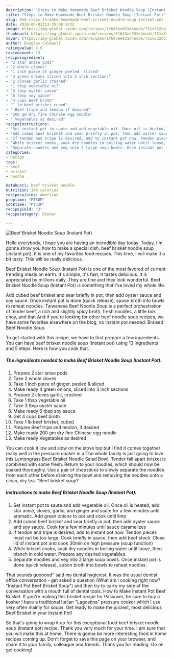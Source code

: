 ```yaml
---
description: "Steps to Make Homemade Beef Brisket Noodle Soup (Instant Pot)"
title: "Steps to Make Homemade Beef Brisket Noodle Soup (Instant Pot)"
slug: 858-steps-to-make-homemade-beef-brisket-noodle-soup-instant-pot
date: 2020-06-01T13:35:08.973Z
image: https://img-global.cpcdn.com/recipes/1f643ee931d4ecde/751x532cq70/beef-brisket-noodle-soup-instant-pot-recipe-main-photo.jpg
thumbnail: https://img-global.cpcdn.com/recipes/1f643ee931d4ecde/751x532cq70/beef-brisket-noodle-soup-instant-pot-recipe-main-photo.jpg
cover: https://img-global.cpcdn.com/recipes/1f643ee931d4ecde/751x532cq70/beef-brisket-noodle-soup-instant-pot-recipe-main-photo.jpg
author: Douglas Caldwell
ratingvalue: 3.6
reviewcount: 13
recipeingredient:
- "2 star anise pods"
- "2 whole cloves"
- "1 inch piece of ginger peeled  sliced"
- "4 green onions sliced into 3 inch sections"
- "2 cloves garlic crushed"
- "1 tbsp vegetable oil"
- "3 tbsp oyster sauce"
- "6 tbsp soy sauce"
- "4 cups beef broth"
- "1 lb beef brisket cubed"
- " Beef tripe and tendon if desired"
- "200 gm dry fine Chinese egg noodle"
- " Vegetables as desired"
recipeinstructions:
- "Set instant pot to saute and add vegetable oil. Once oil is heated, add star anise, cloves, garlic, and ginger and saute for a few minutes until aromatic. Add green onions to pot and cook until limp"
- "Add cubed beef brisket and sear briefly in pot, then add oyster sauce and soy sauce. Cook for a few minutes until sauce caramelizes"
- "If tendon and tripe is desired, add to instant pot now. Tendon pieces must not be too large. Cook briefly in sauce, then add beef stock. Close lid of instant pot and cook 30min on high pressure (soup function)"
- "While brisket cooks, soak dry noodles in boiling water until loose, then blanch in cold water. Prepare any desired vegetables."
- "Separate noodles and veg into 2 large soup bowls. Once instant pot is done (quick release), spoon broth into bowls to reheat noodles."
categories:
- Recipe
tags:
- beef
- brisket
- noodle

katakunci: beef brisket noodle 
nutrition: 149 calories
recipecuisine: American
preptime: "PT38M"
cooktime: "PT53M"
recipeyield: "2"
recipecategory: Dinner

---
```



![Beef Brisket Noodle Soup (Instant Pot)](https://img-global.cpcdn.com/recipes/1f643ee931d4ecde/751x532cq70/beef-brisket-noodle-soup-instant-pot-recipe-main-photo.jpg)

Hello everybody, I hope you are having an incredible day today. Today, I'm gonna show you how to make a special dish, beef brisket noodle soup (instant pot). It is one of my favorites food recipes. This time, I will make it a bit tasty. This will be really delicious.

Beef Brisket Noodle Soup (Instant Pot) is one of the most favored of current trending meals on earth. It's simple, it's fast, it tastes delicious. It is appreciated by millions daily. They are fine and they look wonderful. Beef Brisket Noodle Soup (Instant Pot) is something that I've loved my whole life.

Add cubed beef brisket and sear briefly in pot, then add oyster sauce and soy sauce. Once instant pot is done (quick release), spoon broth into bowls to reheat noodles. Taiwanese Beef Noodle Soup is a perfect orchestration of tender beef, a rich and slightly spicy broth, fresh noodles, a little bok choy, and that And if you&#39;re looking for other beef noodle soup recipes, we have some favorites elsewhere on the blog, no instant pot needed: Braised Beef Noodle Soup.


To get started with this recipe, we have to first prepare a few ingredients. You can have beef brisket noodle soup (instant pot) using 13 ingredients and 5 steps. Here is how you cook that.

<!--inarticleads1-->

##### The ingredients needed to make Beef Brisket Noodle Soup (Instant Pot):

1. Prepare 2 star anise pods
1. Take 2 whole cloves
1. Take 1 inch piece of ginger, peeled &amp; sliced
1. Make ready 4 green onions, sliced into 3 inch sections
1. Prepare 2 cloves garlic, crushed
1. Take 1 tbsp vegetable oil
1. Take 3 tbsp oyster sauce
1. Make ready 6 tbsp soy sauce
1. Get 4 cups beef broth
1. Take 1 lb beef brisket, cubed
1. Prepare  Beef tripe and tendon, if desired
1. Make ready 200 gm dry fine Chinese egg noodle
1. Make ready  Vegetables as desired


You can cook it low and slow on the stove top but I find it comes together really well in the pressure cooker in a The whole family is just going to love this Lemongrass Beef Brisket Noodle Salad Bowl. Tender fall apart brisket is combined with some fresh. Return to your noodles, which should now be soaked thoroughly. Use a pair of chopsticks to slowly separate the noodles from each other before draining the bowl and removing the noodles onto a clean, dry tea. &#34;Beef brisket soup? 

<!--inarticleads2-->

##### Instructions to make Beef Brisket Noodle Soup (Instant Pot):

1. Set instant pot to saute and add vegetable oil. Once oil is heated, add star anise, cloves, garlic, and ginger and saute for a few minutes until aromatic. Add green onions to pot and cook until limp
1. Add cubed beef brisket and sear briefly in pot, then add oyster sauce and soy sauce. Cook for a few minutes until sauce caramelizes
1. If tendon and tripe is desired, add to instant pot now. Tendon pieces must not be too large. Cook briefly in sauce, then add beef stock. Close lid of instant pot and cook 30min on high pressure (soup function)
1. While brisket cooks, soak dry noodles in boiling water until loose, then blanch in cold water. Prepare any desired vegetables.
1. Separate noodles and veg into 2 large soup bowls. Once instant pot is done (quick release), spoon broth into bowls to reheat noodles.


That sounds goooood&#34; said my dental hygienist. It was the usual dentist office conversation - get asked a question (What am I cooking right now? &#34;Instant Pot Beef Brisket Soup&#34;) and then try to carry my side of the conversation with a mouth full of dental tools. How to Make Instant Pot Beef Brisket. If you&#39;re making this brisket recipe for Passover, be sure to buy a kosher I have a traditional Italian &#34;Lagostina&#34; pressure cooker which I use very often mainly for soups. Get ready to make the juiciest, most delicious Beef Brisket in your Instant Pot! 

So that's going to wrap it up for this exceptional food beef brisket noodle soup (instant pot) recipe. Thank you very much for your time. I am sure that you will make this at home. There is gonna be more interesting food in home recipes coming up. Don't forget to save this page on your browser, and share it to your family, colleague and friends. Thank you for reading. Go on get cooking!
